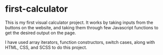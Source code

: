 # first-calculator

This is my first visual calculator project. It works by taking inputs from the buttons on the website, and taking them through few Javascript functions to get the desired output on the page. 

I have used array iterators, function constructors, switch cases, along with HTML, CSS, and SCSS to do this project.